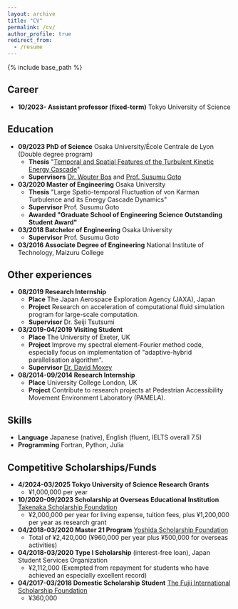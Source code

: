 ```yaml
---
layout: archive
title: "CV"
permalink: /cv/
author_profile: true
redirect_from:
  - /resume
---
```


{% include base_path %}

## Career

- **10/2023- Assistant professor (fixed-term)** Tokyo University of Science

## Education

- **09/2023 PhD of Science** Osaka University/École Centrale de Lyon (Double degree program)
  - **Thesis** "[Temporal and Spatial Features of the Turbulent Kinetic Energy Cascade](https://theses.hal.science/tel-04473864)"
  - **Supervisors** [Dr. Wouter Bos](http://lmfa.ec-lyon.fr/spip.php?article189) and [Prof. Susumu Goto](http://fm.me.es.osaka-u.ac.jp/goto/)
- **03/2020 Master of Engineering** Osaka University
  - **Thesis** "Large Spatio-temporal Fluctuation of von Karman Turbulence and its Energy Cascade Dynamics"
  - **Supervisor** Prof. Susumu Goto
  - **Awarded "Graduate School of Engineering Science Outstanding Student Award"**
- **03/2018 Batchelor of Engineering** Osaka University
  - **Supervisor** Prof. Susumu Goto
- **03/2016 Associate Degree of Engineering** National Institute of Technology, Maizuru College

## Other experiences

- **08/2019 Research Internship**
  - **Place** The Japan Aerospace Exploration Agency (JAXA), Japan
  - **Project** Research on acceleration of computational fluid simulation program for large-scale computation.
  - **Supervisor** Dr. Seiji Tsutsumi
- **03/2019-04/2019 Visiting Student**
  - **Place** The University of Exeter, UK
  - **Project** Improve my spectral element-Fourier method code, especially focus on implementation of "adaptive-hybrid parallelisation algorithm".
  - **Supervisor** [Dr. David Moxey](https://davidmoxey.uk/)
- **08/2014-09/2014 Research Internship**
  - **Place** University College London, UK
  - **Project** Contribute to research projects at Pedestrian Accessibility Movement Environment Laboratory (PAMELA).

## Skills

- **Language** Japanese (native), English (fluent, IELTS overall 7.5)
- **Programming** Fortran, Python, Julia

## Competitive Scholarships/Funds

- **4/2024-03/2025 Tokyo University of Science Research Grants**
  - ¥1,000,000 per year
- **10/2020-09/2023 Scholarship at Overseas Educational Institution** [Takenaka Scholarship Foundation](http://www.takenaka-ikueikai.or.jp/en/index.html)
  - ¥2,000,000 per year for living expense, tuition fees, plus ¥1,200,000 per year as research grant
- **04/2018-03/2020 Master 21 Program** [Yoshida Scholarship Foundation](http://www.ysf.or.jp/englishpage/index.html)
  - Total of ¥2,420,000 (¥960,000 per year plus ¥500,000 for overseas activities)
- **04/2018-03/2020 Type I Scholarship** (interest-free loan), Japan Student Services Organization
  - ¥2,112,000 (Exempted from repayment for students who have achieved an especially excellent record)
- **04/2017-03/2018 Domestic Scholarship Student** [The Fujii International Scholarship Foundation](http://www.fujii-zaidan.or.jp/index.html)
  - ¥360,000

